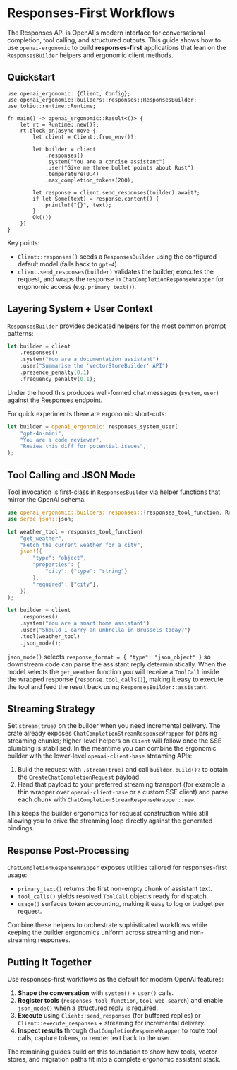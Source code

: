 # Responses-First Workflows

The Responses API is OpenAI's modern interface for conversational completion, tool calling, and structured outputs. This guide shows how to use `openai-ergonomic` to build **responses-first** applications that lean on the `ResponsesBuilder` helpers and ergonomic client methods.

## Quickstart

```rust,no_run
use openai_ergonomic::{Client, Config};
use openai_ergonomic::builders::responses::ResponsesBuilder;
use tokio::runtime::Runtime;

fn main() -> openai_ergonomic::Result<()> {
    let rt = Runtime::new()?;
    rt.block_on(async move {
        let client = Client::from_env()?;

        let builder = client
            .responses()
            .system("You are a concise assistant")
            .user("Give me three bullet points about Rust")
            .temperature(0.4)
            .max_completion_tokens(200);

        let response = client.send_responses(builder).await?;
        if let Some(text) = response.content() {
            println!("{}", text);
        }
        Ok(())
    })
}
```

Key points:

- `Client::responses()` seeds a `ResponsesBuilder` using the configured default model (falls back to `gpt-4`).
- `client.send_responses(builder)` validates the builder, executes the request, and wraps the response in `ChatCompletionResponseWrapper` for ergonomic access (e.g. `primary_text()`).

## Layering System + User Context

`ResponsesBuilder` provides dedicated helpers for the most common prompt patterns:

```rust
let builder = client
    .responses()
    .system("You are a documentation assistant")
    .user("Summarise the 'VectorStoreBuilder' API")
    .presence_penalty(0.1)
    .frequency_penalty(0.1);
```

Under the hood this produces well-formed chat messages (`system`, `user`) against the Responses endpoint.

For quick experiments there are ergonomic short-cuts:

```rust
let builder = openai_ergonomic::responses_system_user(
    "gpt-4o-mini",
    "You are a code reviewer",
    "Review this diff for potential issues",
);
```

## Tool Calling and JSON Mode

Tool invocation is first-class in `ResponsesBuilder` via helper functions that mirror the OpenAI schema.

```rust
use openai_ergonomic::builders::responses::{responses_tool_function, ResponsesBuilder};
use serde_json::json;

let weather_tool = responses_tool_function(
    "get_weather",
    "Fetch the current weather for a city",
    json!({
        "type": "object",
        "properties": {
            "city": {"type": "string"}
        },
        "required": ["city"],
    }),
);

let builder = client
    .responses()
    .system("You are a smart home assistant")
    .user("Should I carry an umbrella in Brussels today?")
    .tool(weather_tool)
    .json_mode();
```

`json_mode()` selects `response_format = { "type": "json_object" }` so downstream code can parse the assistant reply deterministically. When the model selects the `get_weather` function you will receive a `ToolCall` inside the wrapped response (`response.tool_calls()`), making it easy to execute the tool and feed the result back using `ResponsesBuilder::assistant`.

## Streaming Strategy

Set `stream(true)` on the builder when you need incremental delivery. The crate already exposes `ChatCompletionStreamResponseWrapper` for parsing streaming chunks; higher-level helpers on `Client` will follow once the SSE plumbing is stabilised. In the meantime you can combine the ergonomic builder with the lower-level `openai-client-base` streaming APIs:

1. Build the request with `.stream(true)` and call `builder.build()?` to obtain the `CreateChatCompletionRequest` payload.
2. Hand that payload to your preferred streaming transport (for example a thin wrapper over `openai-client-base` or a custom SSE client) and parse each chunk with `ChatCompletionStreamResponseWrapper::new`.

This keeps the builder ergonomics for request construction while still allowing you to drive the streaming loop directly against the generated bindings.

## Response Post-Processing

`ChatCompletionResponseWrapper` exposes utilities tailored for responses-first usage:

- `primary_text()` returns the first non-empty chunk of assistant text.
- `tool_calls()` yields resolved `ToolCall` objects ready for dispatch.
- `usage()` surfaces token accounting, making it easy to log or budget per request.

Combine these helpers to orchestrate sophisticated workflows while keeping the builder ergonomics uniform across streaming and non-streaming responses.

## Putting It Together

Use responses-first workflows as the default for modern OpenAI features:

1. **Shape the conversation** with `system()` + `user()` calls.
2. **Register tools** (`responses_tool_function`, `tool_web_search`) and enable `json_mode()` when a structured reply is required.
3. **Execute** using `Client::send_responses` (for buffered replies) or `Client::execute_responses` + streaming for incremental delivery.
4. **Inspect results** through `ChatCompletionResponseWrapper` to route tool calls, capture tokens, or render text back to the user.

The remaining guides build on this foundation to show how tools, vector stores, and migration paths fit into a complete ergonomic assistant stack.
